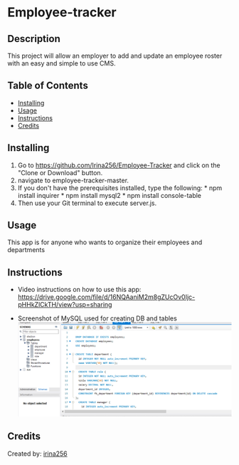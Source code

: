 # Employee-tracker

## Description

This project will allow an employer to add and update an employee roster with an easy and simple to use CMS.

## Table of Contents

- [Installing](#installing)
- [Usage](#usage)
- [Instructions](#instructions)
- [Credits](#credits)

## Installing

1. Go to https://github.com/Irina256/Employee-Tracker and click on the "Clone or Download" button.
2. navigate to employee-tracker-master.
3. If you don't have the prerequisites installed, type the following:
       * npm install inquirer
       * npm install mysql2
       * npm install console-table
4. Then use your Git terminal to execute server.js.

## Usage

This app is for anyone who wants to organize their employees and departments

## Instructions

- Video instructions on how to use this app:
https://drive.google.com/file/d/16NQAaniM2m8gZUcOv0Ijc-pHHkZlCkTH/view?usp=sharing

- Screenshot of MySQL used for creating DB and tables
  ![database](images/DB.png)

## Credits

Created by: [irina256](https://github.com/irina256)
